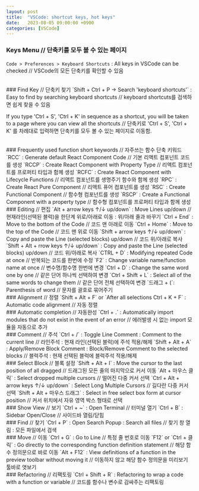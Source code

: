 ```yaml
---
layout: post
title:  "VSCode: shortcut keys, hot keys"
date:   2023-08-05 09:00:00 +0900
categories: [VSCode]
---
```


### Keys Menu // 단축키를 모두 볼 수 있는 페이지   
`Code > Preferences > Keyboard Shortcuts` : All keys in VSCode can be checked // VSCode의 모든 단축키를 확인할 수 있음   
   
<br />
### Find Key // 단축키 찾기   
`Shift + Ctrl + P -> Search 'keyboard shortcuts'` : Easy to find by searching keyboard shortcuts // keyboard shortcuts를 검색하면 쉽게 찾을 수 있음   
   
If you type 'Ctrl + S', 'Ctrl + K' in sequence as a shortcut, you will be taken to a page where you can view all the shortcuts // 단축키로 'Ctrl + S', 'Ctrl + K' 를 차례대로 입력하면 단축키를 모두 볼 수 있는 페이지로 이동함.   
   
<br />
### Frequently used function short keywords // 자주쓰는 함수 단축 키워드   
`RCC` : Generate default React Component Code // 기본 리액트 컴포넌트 코드를 생성   
`RCCP` : Create React Component with Property Type // 리액트 컴포넌트를 프로퍼티 타입과 함께 생성   
`RCFC` : Create React Component with Lifecycle Functions // 리액트 컴포넌트를 생명주기 함수와 함께 생성   
`RPC` : Create React Pure Component // 리액트 퓨어 컴포넌트를 생성   
`RSC` : Create Functional Component // 함수형 컴포넌트를 생성   
`RSCP` : Create a Functional Component with a property type // 함수형 컴포넌트를 프로퍼티 타입과 함께 생성   
   
<br />
### Editing // 편집   
`Alt + arrow keys ↑/↓ up/down` : Move Lines up/down // 현재라인(선택된 블럭)을 한단계 위로/아래로 이동 : 위/아래 줄과 바꾸기   
`Ctrl + End` : Move to the bottom of the Code // 코드 맨 아래로 이동   
`Ctrl + Home` : Move to the top of the Code // 코드 맨 위로 이동   
`Shift + arrow keys ↑/↓ up/down` : Copy and paste the Line (selected blocks) up/down // 코드 위/아래로 복사   
`Shift + Alt + rrow keys ↑/↓ up/down` : Copy and paste the Line (selected blocks) up/down // 코드 위/아래로 복사   
`CTRL + D` : Modifying repeated Code at once // 반복되는 코드를 한번에 수정   
`F2` : Change variable name/function name at once // 변수명/함수명 한번에 변경   
`Ctrl + D` : Change the same word one by one // 같은 단어 하나씩 선택하여 변경   
`Ctrl + Shift + L` : Select all of the same words to change them // 같은 단어 전체 선택하여 변경   
`드래그 + (`: Parenthesis of word // 문자를 괄호로 묶어주기   
   
<br />
### Alignment // 정렬   
`Shift + Alt + F` or `After all selections Ctrl + K + F` : Automatic code alignment // 자동 정렬   
   
<br />
### Automatic completion // 자동완성  
`Ctrl + .` : Automatically import modules that do not exist in the event of an error // 에러발생 시 없는 import 모듈을 자동으로 추가   
   
<br />
### Comment // 주석   
`Ctrl + /` : Toggle Line Comment : Comment to the current line // 라인주석 : 현재 라인(선택된 블럭)에 주석 적용/해제   
`Shift + Alt + A` : Apply/Remove Block Comment  : Block/Remove Comment to the selected blocks // 블럭주석 : 현재 선택된 블럭에 블럭주석 적용/해제   

<br />
### Select Block // 블록 설정   
`Shift + Alt + I` : Move the cursor to the last position of all dragged // 드래그된 모든 줄의 마지막으로 커서 이동   
`Alt + 마우스 클릭` : Select dropped multiple cursors // 떨어진 다중 커서 선택   
`Ctrl + Alt + arrow keys ↑/↓ up/down` : Select Long Multiple Cursors // 길다란 다중 커서 선택   
`Shift + Alt + 마우스 드래그` : Select in free select box form at cursor position // 커서 위치에서 자유 영역 박스 형태로 선택   
   
<br />
### Show View // 보기   
`Ctrl + ~` : Open Terminal // 터미널 열기   
`Ctrl + B` : Sidebar Open/Close // 사이드바 열림/닫힘   
   
<br />
### Find // 찾기   
`Ctrl + P` : Open Search Popup : Search all files // 찾기 창 열림 : 모든 파일에서 검색   
   
<br />
### Move // 이동   
`Ctrl + G` : Go to Line // 특정 줄 번호로 이동   
`F12` or `Ctrl + 클릭` : Go directly to the corresponding function definition statement // 해당 함수 정의문으로 바로 이동   
`Alt + F12` : View definitions of a function in the preview toolbar without moving it // 이동하지 않고 해당 함수 정의문을 미리보기 툴바로 엿보기   
   
<br />
### Refactoring // 리팩토링   
`Ctrl + Shift + R` : Refactoring to wrap a code with a function or variable // 코드를 함수나 변수로 감싸주는 리팩토링   
